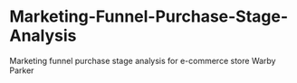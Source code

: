# Marketing-Funnel-Purchase-Stage-Analysis
Marketing funnel purchase stage analysis for e-commerce store Warby Parker
